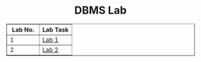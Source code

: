 <h1 align="center">DBMS Lab</h1>
<table align="center" border="1" width="90%">
    <thead width="100%">
        <th width="50%">Lab No.</th>
        <th width="50%">Lab Task</th>
    </thead>
    <tr width="100%">
        <td>1</td>
        <td><a href="Lab1.md">Lab 1</a></td>
    </tr>
    <tr width="100%">
        <td>2</td>
        <td><a href="Lab2.md">Lab 2</a></td>
    </tr>
</table>